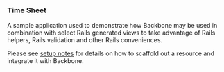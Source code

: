 ### Time Sheet

A sample application used to demonstrate how Backbone may be used in combination with
select Rails generated views to take advantage of Rails helpers, Rails validation
and other Rails conveniences.

Please see [setup notes](//dcvezzani/time-sheet/tree/master/doc/integrating-backbone-twitter-bootstrap-with-rails.md) for details on how to scaffold out a resource and integrate it with Backbone.
